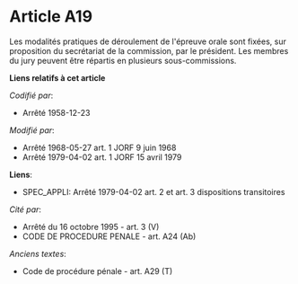 # Article A19

Les modalités pratiques de déroulement de l'épreuve orale sont fixées, sur proposition du secrétariat de la commission, par
le président. Les membres du jury peuvent être répartis en plusieurs sous-commissions.

**Liens relatifs à cet article**

_Codifié par_:

  - Arrêté 1958-12-23

_Modifié par_:

  - Arrêté 1968-05-27 art. 1 JORF 9 juin 1968
  - Arrêté 1979-04-02 art. 1 JORF 15 avril 1979

**Liens**:

  - SPEC_APPLI: Arrêté 1979-04-02 art. 2 et art. 3 dispositions transitoires

_Cité par_:

  - Arrêté du 16 octobre 1995 - art. 3 (V)
  - CODE DE PROCEDURE PENALE - art. A24 (Ab)

_Anciens textes_:

  - Code de procédure pénale - art. A29 (T)
